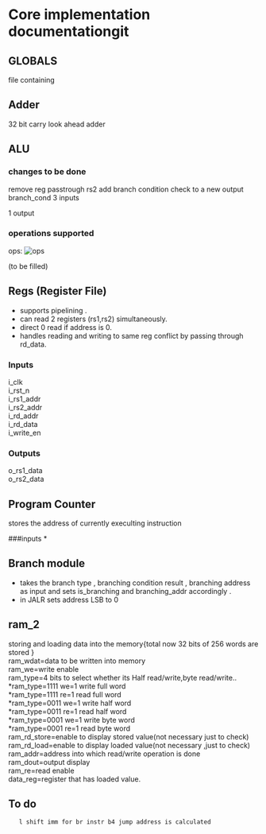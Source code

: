 # **Core implementation documentationgit**

## GLOBALS 
file containing 
## Adder

32 bit carry look ahead adder

## ALU
### changes to be done 
remove reg 
passtrough rs2
add branch condition check to a new output branch_cond 
3 inputs 

1 output

### operations supported

ops: ![ops](https://github.com/ursonor99/Capstone/blob/323b50f3e6700b7afaceb022eeed8e48097d68cd/bin/alu%20operations.png)

(to be filled)

## Regs (Register File) 
* supports pipelining .
* can read 2 registers (rs1,rs2) simultaneously.
* direct 0 read if address is 0.
* handles reading and writing to same reg conflict by passing through rd_data.


### Inputs
i_clk  
i_rst_n  
i_rs1_addr  
i_rs2_addr  
i_rd_addr  
i_rd_data  
i_write_en  



### Outputs
o_rs1_data  
o_rs2_data  

## Program Counter 
stores the address of currently execulting instruction 

###inputs 
* 



## Branch module 
* takes the branch type , branching condition result , branching address as input and sets is_branching and branching_addr accordingly .
* in JALR sets address LSB to 0 






## ram_2
storing and loading data into the memory{total now 32 bits of 256 words are stored }\
ram_wdat=data to be written into memory\
ram_we=write enable\
ram_type=4 bits to select whether its  Half read/write,byte read/write..\
        *ram_type=1111 we=1 write full word\
        *ram_type=1111 re=1 read full word\
        *ram_type=0011 we=1 write half word\
        *ram_type=0011 re=1 read half word\
        *ram_type=0001 we=1 write byte word\
        *ram_type=0001 re=1 read byte word\
ram_rd_store=enable to display stored value(not necessary just to check)\
ram_rd_load=enable to display loaded value(not necessary ,just to check)\
ram_addr=address into which read/write operation is done\
ram_dout=output display \
ram_re=read enable\
data_reg=register that has loaded value.


## To do 
       l shift imm for br instr b4 jump address is calculated 
